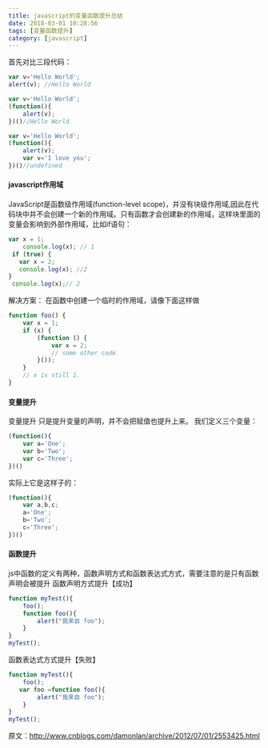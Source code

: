 ```yaml
---
title: javascript的变量函数提升总结
date: 2018-03-01 10:28:56
tags: [变量函数提升]
category: [javascript]
---
```


首先对比三段代码：
```javascript
var v='Hello World';
alert(v); //Hello World
```
```javascript
var v='Hello World';
(function(){
    alert(v);
})()//Hello World
```
```javascript
var v='Hello World';
(function(){
    alert(v);
    var v='I love you';
})()//undefined
```
#### javascript作用域
JavaScript是函数级作用域(function-level scope)，并没有块级作用域,因此在代码块中并不会创建一个新的作用域。只有函数才会创建新的作用域，这样块里面的变量会影响到外部作用域，比如if语句：
```javascript
var x = 1;
    console.log(x); // 1
 if (true) {
   var x = 2;
   console.log(x); //2
}
 console.log(x);// 2
```
解决方案：
在函数中创建一个临时的作用域，请像下面这样做
```javascript
function foo() {
    var x = 1;
    if (x) {
        (function () {
            var x = 2;
            // some other code
        }());
    }
    // x is still 1.
}

```
#### 变量提升
变量提升 只是提升变量的声明，并不会把赋值也提升上来。
我们定义三个变量：

```javascript
(function(){
    var a='One';
    var b='Two';
    var c='Three';
})()
```
实际上它是这样子的：
```javascript
(function(){
    var a,b,c;
    a='One';
    b='Two';
    c='Three';
})()
```
####  函数提升
js中函数的定义有两种，函数声明方式和函数表达式方式，需要注意的是只有函数声明会被提升
函数声明方式提升【成功】

```javascript
function myTest(){
    foo();
    function foo(){
        alert("我来自 foo");
    }
}
myTest();
```
函数表达式方式提升【失败】

```javascript
function myTest(){
    foo();
   var foo =function foo(){
        alert("我来自 foo");
    }
}
myTest();
```
原文：http://www.cnblogs.com/damonlan/archive/2012/07/01/2553425.html